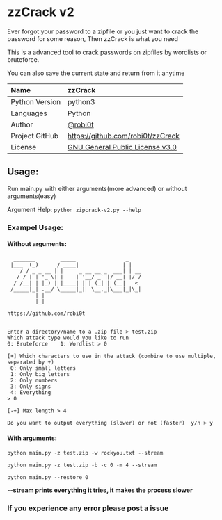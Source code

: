 # zzCrack v2
Ever forgot your password to a zipfile or you just want to crack the password for some reason, Then zzCrack is what you need

This is a advanced tool to crack passwords on zipfiles by wordlists or bruteforce.

You can also save the current state and return from it anytime

Name           | zzCrack
:------------- | :----------------------------------------------------------------------------------------------
Python Version | python3
Languages      | Python
Author         | [@robi0t](https://github.com/robi0t)
Project GitHub | <https://github.com/robi0t/zzCrack>
License        | [GNU General Public License v3.0](https://github.com/robi0t/zzCrack/blob/main/LICENSE)


## Usage:
Run main.py with either arguments(more advanced) or without arguments(easy)

Argument Help: ```python zipcrack-v2.py --help```

### Exampel Usage:
#### Without arguments:
```
  _______        _____                _
 |___  (_)      / ____|              | |
    / / _ _ __ | |     _ __ __ _  ___| | __
   / / | | '_ \| |    | '__/ _` |/ __| |/ /
  / /__| | |_) | |____| | | (_| | (__|   <
 /_____|_| .__/ \_____|_|  \__,_|\___|_|\_|
         | |
         |_|

https://github.com/robi0t


Enter a directory/name to a .zip file > test.zip
Which attack type would you like to run
0: Bruteforce    1: Wordlist > 0

[+] Which characters to use in the attack (combine to use multiple, separated by +)
 0: Only small letters
 1: Only big letters
 2: Only numbers
 3: Only signs
 4: Everything
> 0

[-+] Max length > 4

Do you want to output everything (slower) or not (faster)  y/n > y
```

#### With arguments:
```python main.py -z test.zip -w rockyou.txt --stream```

```python main.py -z test.zip -b -c 0 -m 4 --stream```

```python main.py --restore 0```

**--stream prints everything it tries, it makes the process slower**


### If you experience any error please post a issue
